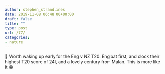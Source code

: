 ```yaml
---
author: stephen_strandlines
date: 2019-11-08 06:48:00+00:00
draft: false
title: ""
type: post
url: /77/
categories:
- nature
---
```


🏏 Worth waking up early for the Eng v NZ T20. Eng bat first, and clock their highest T20 score of 241, and a lovely century from Malan. This is more like it 😁
